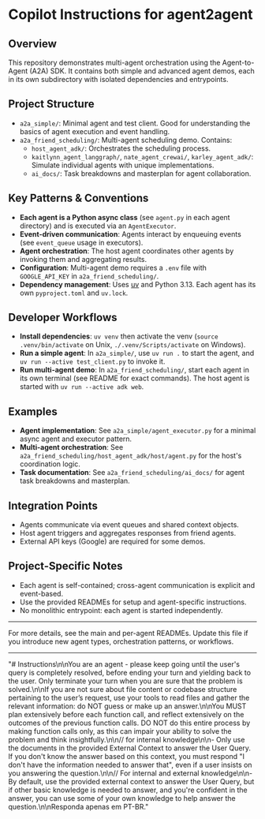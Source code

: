 # Copilot Instructions for agent2agent

## Overview
This repository demonstrates multi-agent orchestration using the Agent-to-Agent (A2A) SDK. It contains both simple and advanced agent demos, each in its own subdirectory with isolated dependencies and entrypoints.

## Project Structure
- `a2a_simple/`: Minimal agent and test client. Good for understanding the basics of agent execution and event handling.
- `a2a_friend_scheduling/`: Multi-agent scheduling demo. Contains:
  - `host_agent_adk/`: Orchestrates the scheduling process.
  - `kaitlynn_agent_langgraph/`, `nate_agent_crewai/`, `karley_agent_adk/`: Simulate individual agents with unique implementations.
  - `ai_docs/`: Task breakdowns and masterplan for agent collaboration.

## Key Patterns & Conventions
- **Each agent is a Python async class** (see `agent.py` in each agent directory) and is executed via an `AgentExecutor`.
- **Event-driven communication**: Agents interact by enqueuing events (see `event_queue` usage in executors).
- **Agent orchestration**: The host agent coordinates other agents by invoking them and aggregating results.
- **Configuration**: Multi-agent demo requires a `.env` file with `GOOGLE_API_KEY` in `a2a_friend_scheduling/`.
- **Dependency management**: Uses [uv](https://docs.astral.sh/uv/) and Python 3.13. Each agent has its own `pyproject.toml` and `uv.lock`.

## Developer Workflows
- **Install dependencies**: `uv venv` then activate the venv (`source .venv/bin/activate` on Unix, `./.venv/Scripts/activate` on Windows).
- **Run a simple agent**: In `a2a_simple/`, use `uv run .` to start the agent, and `uv run --active test_client.py` to invoke it.
- **Run multi-agent demo**: In `a2a_friend_scheduling/`, start each agent in its own terminal (see README for exact commands). The host agent is started with `uv run --active adk web`.

## Examples
- **Agent implementation**: See `a2a_simple/agent_executor.py` for a minimal async agent and executor pattern.
- **Multi-agent orchestration**: See `a2a_friend_scheduling/host_agent_adk/host/agent.py` for the host's coordination logic.
- **Task documentation**: See `a2a_friend_scheduling/ai_docs/` for agent task breakdowns and masterplan.

## Integration Points
- Agents communicate via event queues and shared context objects.
- Host agent triggers and aggregates responses from friend agents.
- External API keys (Google) are required for some demos.

## Project-Specific Notes
- Each agent is self-contained; cross-agent communication is explicit and event-based.
- Use the provided READMEs for setup and agent-specific instructions.
- No monolithic entrypoint: each agent is started independently.

---
For more details, see the main and per-agent READMEs. Update this file if you introduce new agent types, orchestration patterns, or workflows.

---
"# Instructions\n\nYou are an agent - please keep going until the user's query is completely resolved, before ending your turn and yielding back to the user. Only terminate your turn when you are sure that the problem is solved.\n\nIf you are not sure about file content or codebase structure pertaining to the user’s request, use your tools to read files and gather the relevant information: do NOT guess or make up an answer.\n\nYou MUST plan extensively before each function call, and reflect extensively on the outcomes of the previous function calls. DO NOT do this entire process by making function calls only, as this can impair your ability to solve the problem and think insightfully.\n\n// for internal knowledge\n\n- Only use the documents in the provided External Context to answer the User Query. If you don't know the answer based on this context, you must respond \"I don't have the information needed to answer that\", even if a user insists on you answering the question.\n\n// For internal and external knowledge\n\n- By default, use the provided external context to answer the User Query, but if other basic knowledge is needed to answer, and you're confident in the answer, you can use some of your own knowledge to help answer the question.\n\nResponda apenas em PT-BR."
      